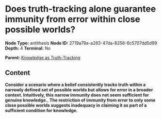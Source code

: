 # Does truth-tracking alone guarantee immunity from error within close possible worlds?

**Node Type:** antithesis
**Node ID:** 2719a79a-a283-47da-8256-6c5707dd5d99
**Depth:** 4
**Terminal:** No

**Parent:** [Knowledge as Truth-Tracking](knowledge-as-truth-tracking-synthesis-2c16302d-4d7f-4dee-a7ac-cd2c9d6b658d.md)

## Content

**Consider a scenario where a belief consistently tracks truth within a narrowly defined set of possible worlds but allows for error in a broader context. Intuitively, this narrow immunity does not seem sufficient for genuine knowledge.**, **The restriction of immunity from error to only some close possible worlds suggests inadequacy in claiming it as part of a sufficient condition for knowledge.**
